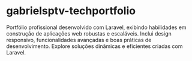 # gabrielsptv-techportfolio
Portfólio profissional desenvolvido com Laravel, exibindo habilidades em construção de aplicações web robustas e escaláveis. Inclui design responsivo, funcionalidades avançadas e boas práticas de desenvolvimento. Explore soluções dinâmicas e eficientes criadas com Laravel.
